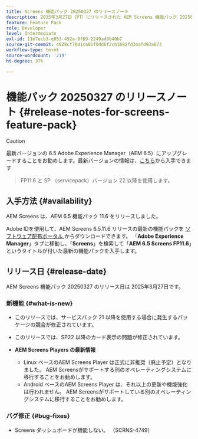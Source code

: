 ```yaml
---
title: Screens 機能パック 20250327 のリリースノート
description: 2025年3月27日（PT）にリリースされた AEM Screens 機能パック 20250327 について説明します。
feature: Feature Pack
role: Developer
level: Intermediate
exl-id: 11e7ecb3-e853-452a-9f69-2249ad0b40b7
source-git-commit: 4828cf78d1ca81f0dd6f2cb1b82fd34afd93a672
workflow-type: tm+mt
source-wordcount: '219'
ht-degree: 37%

---
```


# 機能パック 20250327 のリリースノート {#release-notes-for-screens-feature-pack}

>[!CAUTION]
>最新バージョンの 6.5 Adobe Experience Manager（AEM 6.5）にアップグレードすることをお勧めします。最新バージョンの情報は、[こちら](https://experienceleague.adobe.com/ja/docs/experience-manager-65/content/release-notes/release-notes)から入手できます
>>FP11.6 と SP （servicepack）バージョン 22 以降を使用します。

## 入手方法 {#availability}

AEM Screens は、AEM 6.5 機能パック 11.6 をリリースしました。

Adobe IDを使用して、AEM Screens 6.5.11.6 リリースの最新の機能パックを [ ソフトウェア配布ポータル ](https://experience.adobe.com/#/downloads/content/software-distribution/ja/aem.html) からダウンロードできます。 「**Adobe Experience Manager**」タブに移動し、「**Screens**」を検索して「**AEM 6.5 Screens FP11.6**」というタイトルが付いた最新の機能パックを入手します。

## リリース日 {#release-date}

AEM Screens 機能パック 20250327 のリリース日は 2025年3月27日です。

### 新機能 {#what-is-new}

* このリリースでは、サービスパック 21 以降を使用する場合に発生するパッケージの競合が修正されています。

* このリリースでは、SP22 以降のカード表示の問題が修正されています。

* **AEM Screens Players の最新情報**
   * Linux ベースのAEM Screens Player は正式に非推奨（廃止予定）となりました。 AEM Screensがサポートする別のオペレーティングシステムに移行することをお勧めします。
   * Android ベースのAEM Screens Player は、それ以上の更新や機能強化は行われません。 AEM Screensがサポートしている別のオペレーティングシステムに移行することをお勧めします。

### バグ修正 {#bug-fixes}

* Screens ダッシュボードが機能しない。 （SCRNS-4749）
